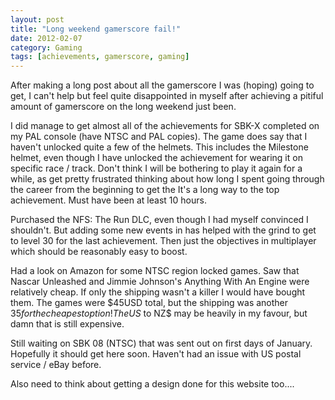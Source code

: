 ```yaml
---
layout: post
title: "Long weekend gamerscore fail!"
date: 2012-02-07
category: Gaming
tags: [achievements, gamerscore, gaming]
---
```


After making a long post about all the gamerscore I was (hoping) going to get, I can't help but feel quite disappointed in myself after achieving a pitiful amount of gamerscore on the long weekend just been.

I did manage to get almost all of the achievements for SBK-X completed on my PAL console (have NTSC and PAL copies). The game does say that I haven't unlocked quite a few of the helmets. This includes the Milestone helmet, even though I have unlocked the achievement for wearing it on specific race / track.
Don't think I will be bothering to play it again for a while, as get pretty frustrated thinking about how long I spent going through the career from the beginning to get the It's a long way to the top achievement. Must have been at least 10 hours.

Purchased the NFS: The Run DLC, even though I had myself convinced I shouldn't. But adding some new events in has helped with the grind to get to level 30 for the last achievement. Then just the objectives in multiplayer which should be reasonably easy to boost.

Had a look on Amazon for some NTSC region locked games. Saw that Nascar Unleashed and Jimmie Johnson's Anything With An Engine were relatively cheap.
If only the shipping wasn't a killer I would have bought them. The games were $45USD total, but the shipping was another $35 for the cheapest option! The US$ to NZ$ may be heavily in my favour, but damn that is still expensive.

Still waiting on SBK 08 (NTSC) that was sent out on first days of January. Hopefully it should get here soon. Haven't had an issue with US postal service / eBay before.

Also need to think about getting a design done for this website too....